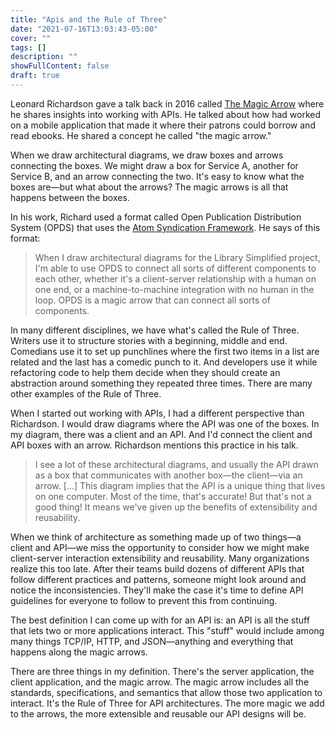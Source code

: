 ```yaml
---
title: "Apis and the Rule of Three"
date: "2021-07-16T13:03:43-05:00"
cover: ""
tags: []
description: ""
showFullContent: false
draft: true
---
```


Leonard Richardson gave a talk back in 2016 called [The Magic Arrow](https://www.crummy.com/writing/speaking/2016-RESTFest/) where he shares insights into working with APIs. He talked about how had worked on a mobile application that made it where their patrons could borrow and read ebooks. He shared a concept he called "the magic arrow."

When we draw architectural diagrams, we draw boxes and arrows connecting the boxes. We might draw a box for Service A, another for Service B, and an arrow connecting the two. It's easy to know what the boxes are—but what about the arrows? The magic arrows is all that happens between the boxes.

In his work, Richard used a format called Open Publication Distribution System (OPDS) that uses the [Atom Syndication Framework](https://xml2rfc.tools.ietf.org/public/rfc/html/rfc4287.html). He says of this format:

> When I draw architectural diagrams for the Library Simplified project, I'm able to use OPDS to connect all sorts of different components to each other, whether it's a client-server relationship with a human on one end, or a machine-to-machine integration with no human in the loop. OPDS is a magic arrow that can connect all sorts of components.

In many different disciplines, we have what's called the Rule of Three. Writers use it to structure stories with a beginning, middle and end. Comedians use it to set up punchlines where the first two items in a list are related and the last has a comedic punch to it. And developers use it while refactoring code to help them decide when they should create an abstraction around something they repeated three times. There are many other examples of the Rule of Three.

When I started out working with APIs, I had a different perspective than Richardson. I would draw diagrams where the API was one of the boxes. In my diagram, there was a client and an API. And I'd connect the client and API boxes with an arrow. Richardson mentions this practice in his talk.

> I see a lot of these architectural diagrams, and usually the API drawn as a box that communicates with another box—the client—via an arrow. [...] This diagram implies that the API is a unique thing that lives on one computer. Most of the time, that's accurate! But that's not a good thing! It means we've given up the benefits of extensibility and reusability. 

When we think of architecture as something made up of two things—a client and API—we miss the opportunity to consider how we might make client-server interaction extensibility and reusability. Many organizations realize this too late. After their teams build dozens of different APIs that follow different practices and patterns, someone might look around and notice the inconsistencies. They'll make the case it's time to define API guidelines for everyone to follow to prevent this from continuing.

The best definition I can come up with for an API is: an API is all the stuff that lets two or more applications interact. This "stuff" would include among many things TCP/IP, HTTP, and JSON—anything and everything that happens along the magic arrows.

There are three things in my definition. There's the server application, the client application, and the magic arrow. The magic arrow includes all the standards, specifications, and semantics that allow those two application to interact. It's the Rule of Three for API architectures. The more magic we add to the arrows, the more extensible and reusable our API designs will be.





